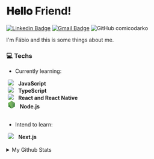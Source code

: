 # 𝐇𝐞𝐥𝐥𝐨 Friend!

[![Linkedin Badge](https://img.shields.io/badge/-LinkedIn-blue?style=flat-square&logo=Linkedin&logoColor=white&link=https://www.linkedin.com/in/comico/)](https://www.linkedin.com/in/comico/)
[![Gmail Badge](https://img.shields.io/badge/-Gmail-c14438?style=flat-square&logo=Gmail&logoColor=white&link=mailto:bitotajima@gmail.com)](mailto:bitotajima@gmail.com)
![GitHub comicodarko](https://img.shields.io/github/followers/comicodarko?label=follow&style=social)

I'm Fábio and this is some things about me.

### :computer:  Techs

- Currently learning:
<div>
  <img style="margin-left: 4px; margin-right: 8px; border-radius: 3px;" src="https://i.ibb.co/cgfb70b/asdd.png" width="20"/> <b>JavaScript</b>
</div> 
<div>
  <img style="margin-left: 4px; margin-right: 8px; border-radius: 3px;" src="https://i.ibb.co/PZ2XZgr/ts.png" width="20"/> <b>TypeScript</b>
</div>
<div>
  <img style="margin-left: 4px; margin-right: 8px; border-radius: 3px;" src="https://i.ibb.co/4RHMmLQ/react.png" width="20"/> <b>React and React Native</b>
</div> 
<div>
  <img style="margin-left: 4px; margin-right: 8px; border-radius: 3px;" src="https://raw.githubusercontent.com/github/explore/80688e429a7d4ef2fca1e82350fe8e3517d3494d/topics/nodejs/nodejs.png" width="20"/> <b>Node.js</b>
</div>
<br />

- Intend to learn:

<div>
  <img style="margin-left: 4px; margin-right: 8px; border-radius: 3px;" src="https://ui-lib.com/blog/wp-content/uploads/2021/12/nextjs-boilerplate-logo.png" width="20"/> <b>Next.js</b>
</div>  
<br />

<details>
  <summary>My Github Stats</summary>
  <br>

  <p align="center">
    <img align="center" src="https://github-readme-stats.vercel.app/api?username=comicodarko&show_icons=true&theme=dracula" alt="Cômico's Github Status" />
  </p>
</details>
